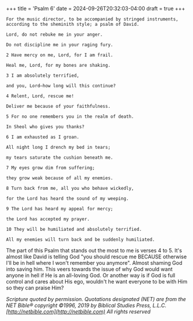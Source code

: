 +++
title = 'Psalm 6'
date = 2024-09-26T20:32:03-04:00
draft = true
+++

```
For the music director, to be accompanied by stringed instruments, according to the sheminith style; a psalm of David.

Lord, do not rebuke me in your anger.

Do not discipline me in your raging fury.

2 Have mercy on me, Lord, for I am frail.

Heal me, Lord, for my bones are shaking.

3 I am absolutely terrified,

and you, Lord—how long will this continue?

4 Relent, Lord, rescue me!

Deliver me because of your faithfulness.

5 For no one remembers you in the realm of death.

In Sheol who gives you thanks?

6 I am exhausted as I groan.

All night long I drench my bed in tears;

my tears saturate the cushion beneath me.

7 My eyes grow dim from suffering;

they grow weak because of all my enemies.

8 Turn back from me, all you who behave wickedly,

for the Lord has heard the sound of my weeping.

9 The Lord has heard my appeal for mercy;

the Lord has accepted my prayer.

10 They will be humiliated and absolutely terrified.

All my enemies will turn back and be suddenly humiliated.

```

The part of this Psalm that stands out the most to me is verses 4 to 5. It's almost like David is telling God "you should rescue me BECAUSE otherwise I'll be in hell where I won't remember you anymore". Almost shaming God into saving him. This veers towards the issue of why God would want anyone in hell if He is an all-loving God. Or another way is if God is full control and cares about His ego, wouldn't he want everyone to be with Him so they can praise Him? 

_Scripture quoted by permission. Quotations designated (NET) are from the NET Bible® copyright ©1996, 2019 by Biblical Studies Press, L.L.C. [http://netbible.com](http://netbible.com) All rights reserved_
